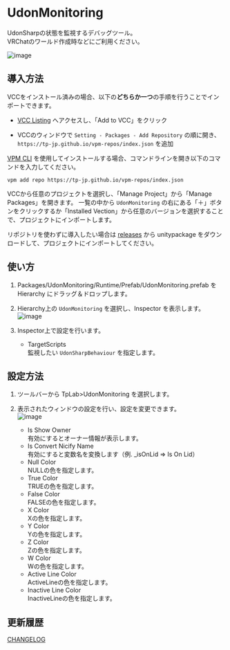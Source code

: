 # UdonMonitoring
UdonSharpの状態を監視するデバッグツール。  
VRChatのワールド作成時などにご利用ください。

![image](https://github.com/tp-jp/udon-monitoring/assets/130125691/81b4a72c-f87d-4d64-a934-f7e36484223c)

## 導入方法

VCCをインストール済みの場合、以下の**どちらか一つ**の手順を行うことでインポートできます。

- [VCC Listing](https://tp-jp.github.io/vpm-repos/) へアクセスし、「Add to VCC」をクリック

- VCCのウィンドウで `Setting - Packages - Add Repository` の順に開き、 `https://tp-jp.github.io/vpm-repos/index.json` を追加

[VPM CLI](https://vcc.docs.vrchat.com/vpm/cli/) を使用してインストールする場合、コマンドラインを開き以下のコマンドを入力してください。

```
vpm add repo https://tp-jp.github.io/vpm-repos/index.json
```

VCCから任意のプロジェクトを選択し、「Manage Project」から「Manage Packages」を開きます。
一覧の中から `UdonMonitoring` の右にある「＋」ボタンをクリックするか「Installed Vection」から任意のバージョンを選択することで、プロジェクトにインポートします。

リポジトリを使わずに導入したい場合は [releases](https://github.com/tp-jp/udon-monitoring/releases) から unitypackage をダウンロードして、プロジェクトにインポートしてください。

## 使い方

1. Packages/UdonMonitoring/Runtime/Prefab/UdonMonitoring.prefab を Hierarchy にドラッグ＆ドロップします。
2. Hierarchy上の `UdonMonitoring` を選択し、Inspector を表示します。
![image](https://github.com/tp-jp/udon-monitoring/assets/130125691/3897bae9-66e7-4124-8ae9-767d774ece88)

4. Inspector上で設定を行います。
   - TargetScripts  
     監視したい `UdonSharpBehaviour` を指定します。

## 設定方法

1. ツールバーから TpLab>UdonMonitoring を選択します。
2. 表示されたウィンドウの設定を行い、設定を変更できます。  
   ![image](https://github.com/tp-jp/udon-monitoring/assets/130125691/1a522e20-a8e0-4c1d-b25a-4b22d424d2fc)

   - Is Show Owner  
     有効にするとオーナー情報が表示します。
   - Is Convert Nicify Name  
     有効にすると変数名を変換します（例. _isOnLid => Is On Lid）
   - Null Color  
     NULLの色を指定します。     
   - True Color  
     TRUEの色を指定します。
   - False Color  
     FALSEの色を指定します。
   - X Color  
     Xの色を指定します。
   - Y Color  
     Yの色を指定します。
   - Z Color  
     Zの色を指定します。
   - W Color  
     Wの色を指定します。
   - Active Line Color  
     ActiveLineの色を指定します。
   - Inactive Line Color  
     InactiveLineの色を指定します。

## 更新履歴

[CHANGELOG](CHANGELOG.md)
